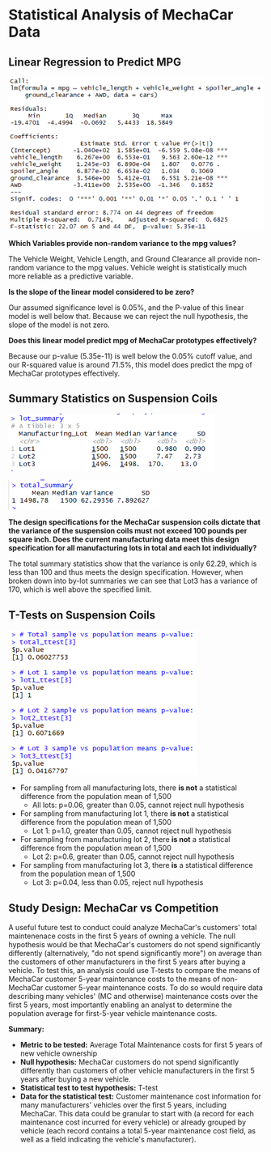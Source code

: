 # Statistical Analysis of MechaCar Data

## Linear Regression to Predict MPG
![](Resources/Challenge1.png)

**Which Variables provide non-random variance to the mpg values?**

The Vehicle Weight, Vehicle Length, and Ground Clearance all provide non-random variance to the mpg values. Vehicle weight is statistically much more reliable as a predictive variable.

**Is the slope of the linear model considered to be zero?**

Our assumed significance level is 0.05%, and the P-value of this linear model is well below that. Because we can reject the null hypothesis, the slope of the model is not zero.

**Does this linear model predict mpg of MechaCar prototypes effectively?**

Because our p-value (5.35e-11) is well below the 0.05% cutoff value, and our R-squared value is around 71.5%, this model does predict the mpg of MechaCar prototypes effectively.

## Summary Statistics on Suspension Coils
![](Resources/lotSummary.png)

![](Resources/totalSummary.png)

**The design specifications for the MechaCar suspension coils dictate that the variance of the suspension coils must not exceed 100 pounds per square inch. Does the current manufacturing data meet this design specification for all manufacturing lots in total and each lot individually?**

The total summary statistics show that the variance is only 62.29, which is less than 100 and thus meets the design specification. However, when broken down into by-lot summaries we can see that Lot3 has a variance of 170, which is well above the specified limit. 

## T-Tests on Suspension Coils

![](Resources/Ttest.png)

* For sampling from all manufacturing lots, there **is not** a statistical difference from the population mean of 1,500 
    * All lots: p=0.06, greater than 0.05, cannot reject null hypothesis
* For sampling from manufacturing lot 1, there **is not** a statistical difference from the population mean of 1,500 
    * Lot 1: p=1.0, greater than 0.05, cannot reject null hypothesis
* For sampling from manufacturing lot 2, there **is not** a statistical difference from the population mean of 1,500 
    * Lot 2: p=0.6, greater than 0.05, cannot reject null hypothesis
* For sampling from manufacturing lot 3, there **is** a statistical difference from the population mean of 1,500 
    * Lot 3: p=0.04, less than 0.05, reject null hypothesis

## Study Design: MechaCar vs Competition
A useful future test to conduct could analyze MechaCar's customers' total maintenenace costs in the first 5 years of owning a vehicle. The null hypothesis would be that MechaCar's customers do not spend significantly differently (alternatively, "do not spend significantly more") on average than the customers of other manufacturers in the first 5 years after buying a vehicle. To test this, an analysis could use T-tests to compare the means of MechaCar customer 5-year maintenance costs to the means of non-MechaCar customer 5-year maintenance costs. To do so would require data describing many vehicles' (MC and otherwise) maintenance costs over the first 5 years, most importantly enabling an analyst to determine the population average for first-5-year vehicle maintenance costs.

**Summary:**
* **Metric to be tested:** Average Total Maintenance costs for first 5 years of new vehicle ownership
* **Null hypothesis:** MechaCar customers do not spend significantly differently than customers of other vehicle manufacturers in the first 5 years after buying a new vehicle.
* **Statistical test to test hypothesis:** T-test
* **Data for the statistical test:** Customer maintenance cost information for many manufacturers' vehicles over the first 5 years, including MechaCar. This data could be granular to start with (a record for each maintenance cost incurred for every vehicle) or already grouped by vehicle (each record contains a total 5-year maintenance cost field, as well as a field indicating the vehicle's manufacturer).